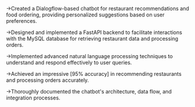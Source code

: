 ->Created a Dialogflow-based chatbot for restaurant recommendations and food ordering, providing personalized suggestions based on user preferences.

->Designed and implemented a FastAPI backend to facilitate interactions with the MySQL database for retrieving restaurant data and processing orders.

->Implemented advanced natural language processing techniques to understand and respond effectively to user queries.

->Achieved an impressive [95% accuracy] in recommending restaurants and processing orders accurately.

->Thoroughly documented the chatbot's architecture, data flow, and integration processes.
